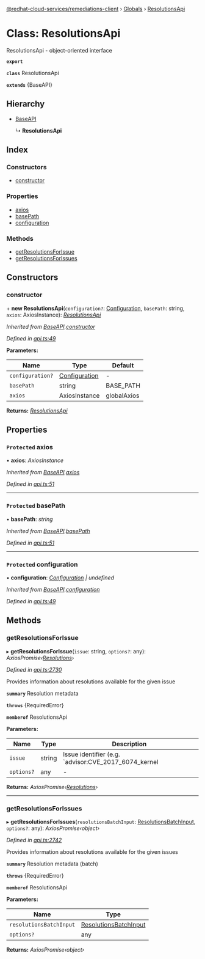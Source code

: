 [@redhat-cloud-services/remediations-client](../README.md) › [Globals](../globals.md) › [ResolutionsApi](resolutionsapi.md)

# Class: ResolutionsApi

ResolutionsApi - object-oriented interface

**`export`** 

**`class`** ResolutionsApi

**`extends`** {BaseAPI}

## Hierarchy

* [BaseAPI](baseapi.md)

  ↳ **ResolutionsApi**

## Index

### Constructors

* [constructor](resolutionsapi.md#constructor)

### Properties

* [axios](resolutionsapi.md#protected-axios)
* [basePath](resolutionsapi.md#protected-basepath)
* [configuration](resolutionsapi.md#protected-configuration)

### Methods

* [getResolutionsForIssue](resolutionsapi.md#getresolutionsforissue)
* [getResolutionsForIssues](resolutionsapi.md#getresolutionsforissues)

## Constructors

###  constructor

\+ **new ResolutionsApi**(`configuration?`: [Configuration](configuration.md), `basePath`: string, `axios`: AxiosInstance): *[ResolutionsApi](resolutionsapi.md)*

*Inherited from [BaseAPI](baseapi.md).[constructor](baseapi.md#constructor)*

*Defined in [api.ts:49](https://github.com/RedHatInsights/javascript-clients/blob/master/packages/remediations/api.ts#L49)*

**Parameters:**

Name | Type | Default |
------ | ------ | ------ |
`configuration?` | [Configuration](configuration.md) | - |
`basePath` | string |  BASE_PATH |
`axios` | AxiosInstance |  globalAxios |

**Returns:** *[ResolutionsApi](resolutionsapi.md)*

## Properties

### `Protected` axios

• **axios**: *AxiosInstance*

*Inherited from [BaseAPI](baseapi.md).[axios](baseapi.md#protected-axios)*

*Defined in [api.ts:51](https://github.com/RedHatInsights/javascript-clients/blob/master/packages/remediations/api.ts#L51)*

___

### `Protected` basePath

• **basePath**: *string*

*Inherited from [BaseAPI](baseapi.md).[basePath](baseapi.md#protected-basepath)*

*Defined in [api.ts:51](https://github.com/RedHatInsights/javascript-clients/blob/master/packages/remediations/api.ts#L51)*

___

### `Protected` configuration

• **configuration**: *[Configuration](configuration.md) | undefined*

*Inherited from [BaseAPI](baseapi.md).[configuration](baseapi.md#protected-configuration)*

*Defined in [api.ts:49](https://github.com/RedHatInsights/javascript-clients/blob/master/packages/remediations/api.ts#L49)*

## Methods

###  getResolutionsForIssue

▸ **getResolutionsForIssue**(`issue`: string, `options?`: any): *AxiosPromise‹[Resolutions](../interfaces/resolutions.md)›*

*Defined in [api.ts:2730](https://github.com/RedHatInsights/javascript-clients/blob/master/packages/remediations/api.ts#L2730)*

Provides information about resolutions available for the given issue

**`summary`** Resolution metadata

**`throws`** {RequiredError}

**`memberof`** ResolutionsApi

**Parameters:**

Name | Type | Description |
------ | ------ | ------ |
`issue` | string | Issue identifier (e.g. &#x60;advisor:CVE_2017_6074_kernel|KERNEL_CVE_2017_6074&#x60;) |
`options?` | any | - |

**Returns:** *AxiosPromise‹[Resolutions](../interfaces/resolutions.md)›*

___

###  getResolutionsForIssues

▸ **getResolutionsForIssues**(`resolutionsBatchInput`: [ResolutionsBatchInput](../interfaces/resolutionsbatchinput.md), `options?`: any): *AxiosPromise‹object›*

*Defined in [api.ts:2742](https://github.com/RedHatInsights/javascript-clients/blob/master/packages/remediations/api.ts#L2742)*

Provides information about resolutions available for the given issues

**`summary`** Resolution metadata (batch)

**`throws`** {RequiredError}

**`memberof`** ResolutionsApi

**Parameters:**

Name | Type |
------ | ------ |
`resolutionsBatchInput` | [ResolutionsBatchInput](../interfaces/resolutionsbatchinput.md) |
`options?` | any |

**Returns:** *AxiosPromise‹object›*
